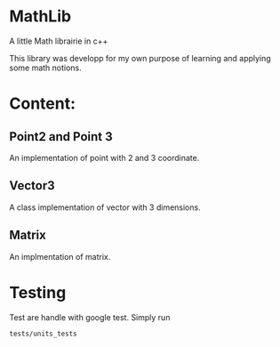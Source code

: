 # MathLib
A little Math librairie in c++

This library was developp for my own purpose of learning and applying some math notions.

# Content:

## Point2 and Point 3

An implementation of point with 2 and 3 coordinate.

## Vector3

A class implementation of vector with 3 dimensions.

## Matrix

An implmentation of matrix.

# Testing

Test are handle with google test. Simply run

```
tests/units_tests
```
